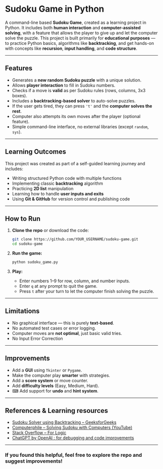 #  Sudoku Game in Python
A command-line based **Sudoku Game**, created as a learning project in Python. It includes both **human interaction** and **computer-assisted solving**, with a feature that allows the player to give up and let the computer solve the puzzle.
This project is built primarily for **educational purposes** — to practice Python basics, algorithms like **backtracking**, and get hands-on with concepts like **recursion**, **input handling**, and **code structure**.

---

##  Features

-  Generates a **new random Sudoku puzzle** with a unique solution.
-  Allows **player interaction** to fill in Sudoku numbers.
-  Checks if a move is **valid** as per Sudoku rules (rows, columns, 3x3 boxes).
-  Includes a **backtracking-based solver** to auto-solve puzzles.
-  If the user gets tired, they can press `'t'` and the **computer solves the rest**.
-  Computer also attempts its own moves after the player (optional feature).
-  Simple command-line interface, no external libraries (except `random`, `sys`).

---

##  Learning Outcomes

This project was created as part of a self-guided learning journey and includes:

- Writing structured Python code with multiple functions
- Implementing classic **backtracking** algorithm
- Practicing **2D list** manipulation
- Learning how to handle **user inputs and exits**
- Using **Git & GitHub** for version control and publishing code

---

##  How to Run

1. **Clone the repo** or download the code:

    ```bash
    git clone https://github.com/YOUR_USERNAME/sudoku-game.git
    cd sudoku-game
    ```

2. **Run the game:**

    ```bash
    python sudoku_game.py
    ```

3. **Play:**
    - Enter numbers 1–9 for row, column, and number inputs.
    - Enter `q` at any prompt to quit the game.
    - Press `t` after your turn to let the computer finish solving the puzzle.

---

##  Limitations

-  No graphical interface — this is purely **text-based**.
-  No automated test cases or error logging.
-  Computer moves are **not optimal**, just basic valid tries.
-  No Input Error Correction

---

##   Improvements

-  Add a **GUI** using `Tkinter` or `Pygame`.
-  Make the computer play **smarter** with strategies.
-  Add a **score system** or move counter.
-  Add **difficulty levels** (Easy, Medium, Hard).
- ⌨ Add support for **undo** and **hint system**.

---

## References & Learning resources

- [Sudoku Solver using Backtracking – GeeksforGeeks](https://www.geeksforgeeks.org/sudoku-backtracking-7/)
- [Computerphile – Solving Sudoku with Computers (YouTube)](https://www.youtube.com/watch?v=G_UYXzGuqvM)
- [Stack Overflow – For Logic](https://stackoverflow.com/questions)
- [ChatGPT by OpenAI : for debugging and code improvements](https://chatgpt.com/)

---

###  If you found this helpful, feel free to explore the repo and suggest improvements!
